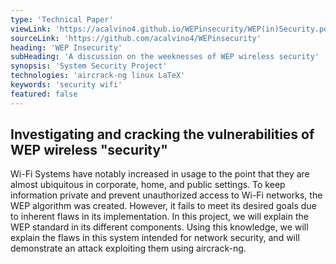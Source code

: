 ```yaml
---
type: 'Technical Paper'
viewLink: 'https://acalvino4.github.io/WEPinsecurity/WEP(in)Security.pdf'
sourceLink: 'https://github.com/acalvino4/WEPinsecurity'
heading: 'WEP Insecurity'
subHeading: 'A discussion on the weeknesses of WEP wireless security'
synopsis: 'System Security Project'
technologies: 'aircrack-ng linux LaTeX'
keywords: 'security wifi'
featured: false
---
```

## Investigating and cracking the vulnerabilities of WEP wireless "security"

Wi-Fi Systems have notably increased in usage to the point that they are almost ubiquitous in corporate, home, and public settings. To keep information private and prevent unauthorized access to Wi-Fi networks, the WEP algorithm was created. However, it fails to meet its desired goals due to inherent flaws in its implementation. In this project, we will explain the WEP standard in its different components. Using this knowledge, we will explain the flaws in this system intended for network security, and will demonstrate an attack exploiting them using aircrack-ng.
